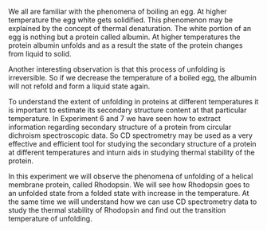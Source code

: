  We all are familiar with the phenomena of boiling an egg. At higher temperature the egg white gets solidified. This phenomenon may be explained by the concept of thermal denaturation. The white portion of an egg is nothing but a protein called albumin. At higher temperatures the protein albumin unfolds and as a result the state of the protein changes from liquid to solid.

Another interesting observation is that this process of unfolding is irreversible. So if we decrease the temperature of a boiled egg, the albumin will not refold and form a liquid state again.

To understand the extent of unfolding in proteins at different temperatures it is important to estimate its secondary structure content at that particular temperature. In Experiment 6 and 7 we have seen how to extract information regarding secondary structure of a protein from circular dichroism spectroscopic data. So CD spectrometry may be used as a very effective and efficient tool for studying the secondary structure of a protein at different temperatures and inturn aids in studying thermal stability of the protein.

In this experiment we will observe the phenomena of unfolding of a helical membrane protein, called Rhodopsin. We will see how Rhodopsin goes to an unfolded state from a folded state with increase in the temperature. At the same time we will understand how we can use CD spectrometry data to study the thermal stability of Rhodopsin and find out the transition temperature of unfolding.


